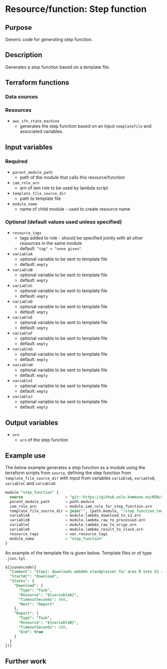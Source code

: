 # Resource/function: Step function

## Purpose
Generic code for generating step function.

## Description
Generates a step function based on a template file.  

## Terraform functions

### Data sources

### Resources
- `aws_sfn_state_machine`
    - generates the step function based on an input `templatefile` and associated variables.

## Input variables
### Required
- `parent_module_path`
    - path of the module that calls this resource/function
- `iam_role_arn`
    - arn of iam role to be used by lambda script
- `template_file_source_dir`
    - path to template file
- `module_name`
    - name of child module - used to create resource name

### Optional (default values used unless specified)
- `resource_tags`
    - tags added to role - should be specified jointly with all other resources in the same module
    - default: `"tag" = "none given"`
- `variableA`
    - optional variable to be sent to template file
    - default: `empty`
- `variableB`
    - optional variable to be sent to template file
    - default: `empty`
- `variableC`
    - optional variable to be sent to template file
    - default: `empty`
- `variableD`
    - optional variable to be sent to template file
    - default: `empty`
- `variableE`
    - optional variable to be sent to template file
    - default: `empty`
- `variableF`
    - optional variable to be sent to template file
    - default: `empty`
- `variableG`
    - optional variable to be sent to template file
    - default: `empty`
- `variableH`
    - optional variable to be sent to template file
    - default: `empty`
- `variableI`
    - optional variable to be sent to template file
    - default: `empty`
- `variableJ`
    - optional variable to be sent to template file
    - default: `empty`

## Output variables
- `arn`
    - `arn` of the step function

## Example use
The below example generates a step function as a module using the terraform scripts from `source`, defining the step function from `template_file_source_dir` with input from variables `variableA`, `variableB`, `variableC` and `variableD`.
```sql
module "step_function" {
  source                   = "git::https://github.oslo.kommune.no/REN/aws-reg-terraform-library//step_function?ref=0.17.dev"
  parent_module_path       = path.module
  iam_role_arn             = module.iam_role_for_step_function.arn
  template_file_source_dir = join("", [path.module, "/step_function_template/workflow.json.tpl"])
  variableA                = module.lambda_download_to_s3.arn
  variableB                = module.lambda_raw_to_processed.arn
  variableC                = module.lambda_raw_to_origo.arn
  variableD                = module.lambda_result_to_slack.arn
  resource_tags            = var.resource_tags
  module_name              = "step_function"
}
```

An example of the template file is given below. Template files or of type `.json.tpl`.
```sql
${jsonencode({
  "Comment": "Step1: downloads webdeb standplasser for area R into S3 raw - Step 2: sends report to slack",
  "StartAt": "Download",
  "States": {
    "Download": {
      "Type": "Task",
      "Resource": "${variableA}",
      "TimeoutSeconds": 900,
      "Next": "Report"
    },
    "Report": {
      "Type": "Task",
      "Resource": "${variableB}",
      "TimeoutSeconds": 100,
      "End": true
    }
  }
})}
````

## Further work
